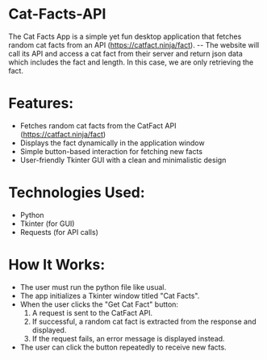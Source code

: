 # Cat-Facts-API

The Cat Facts App is a simple yet fun desktop application that fetches random cat facts from an API (https://catfact.ninja/fact). -- The website will call its API and access a cat fact from their server and return json data which includes the fact and length. In this case, we are only retrieving the fact.

# Features:
* Fetches random cat facts from the CatFact API (https://catfact.ninja/fact)
* Displays the fact dynamically in the application window
* Simple button-based interaction for fetching new facts
* User-friendly Tkinter GUI with a clean and minimalistic design

# Technologies Used:
* Python
* Tkinter (for GUI)
* Requests (for API calls)

# How It Works:
* The user must run the python file like usual.
* The app initializes a Tkinter window titled "Cat Facts".
* When the user clicks the "Get Cat Fact" button:
   1. A request is sent to the CatFact API.
   2. If successful, a random cat fact is extracted from the response and displayed.
   3. If the request fails, an error message is displayed instead.
* The user can click the button repeatedly to receive new facts.
